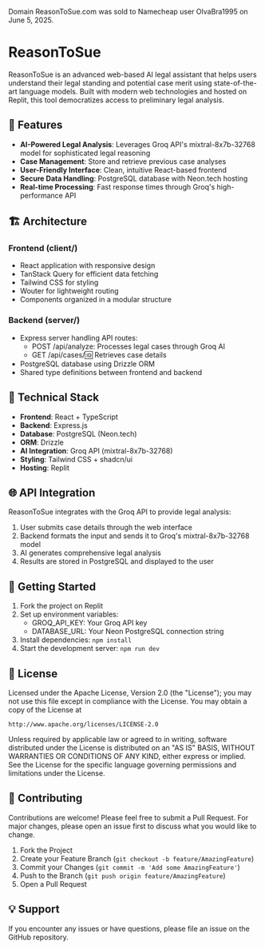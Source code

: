Domain ReasonToSue.com was sold to Namecheap user OlvaBra1995 on June 5, 2025.

# ReasonToSue

ReasonToSue is an advanced web-based AI legal assistant that helps users understand their legal standing and potential case merit using state-of-the-art language models. Built with modern web technologies and hosted on Replit, this tool democratizes access to preliminary legal analysis.

## 🚀 Features

- **AI-Powered Legal Analysis**: Leverages Groq API's mixtral-8x7b-32768 model for sophisticated legal reasoning
- **Case Management**: Store and retrieve previous case analyses
- **User-Friendly Interface**: Clean, intuitive React-based frontend
- **Secure Data Handling**: PostgreSQL database with Neon.tech hosting
- **Real-time Processing**: Fast response times through Groq's high-performance API

## 🏗 Architecture

### Frontend (client/)
- React application with responsive design
- TanStack Query for efficient data fetching
- Tailwind CSS for styling
- Wouter for lightweight routing
- Components organized in a modular structure

### Backend (server/)
- Express server handling API routes:
  - POST /api/analyze: Processes legal cases through Groq AI
  - GET /api/cases/:id: Retrieves case details
- PostgreSQL database using Drizzle ORM
- Shared type definitions between frontend and backend

## 🔧 Technical Stack

- **Frontend**: React + TypeScript
- **Backend**: Express.js
- **Database**: PostgreSQL (Neon.tech)
- **ORM**: Drizzle
- **AI Integration**: Groq API (mixtral-8x7b-32768)
- **Styling**: Tailwind CSS + shadcn/ui
- **Hosting**: Replit

## 🌐 API Integration

ReasonToSue integrates with the Groq API to provide legal analysis:

1. User submits case details through the web interface
2. Backend formats the input and sends it to Groq's mixtral-8x7b-32768 model
3. AI generates comprehensive legal analysis
4. Results are stored in PostgreSQL and displayed to the user

## 🚀 Getting Started

1. Fork the project on Replit
2. Set up environment variables:
   - GROQ_API_KEY: Your Groq API key
   - DATABASE_URL: Your Neon PostgreSQL connection string
3. Install dependencies: `npm install`
4. Start the development server: `npm run dev`

## 📝 License

Licensed under the Apache License, Version 2.0 (the "License");
you may not use this file except in compliance with the License.
You may obtain a copy of the License at

    http://www.apache.org/licenses/LICENSE-2.0

Unless required by applicable law or agreed to in writing, software
distributed under the License is distributed on an "AS IS" BASIS,
WITHOUT WARRANTIES OR CONDITIONS OF ANY KIND, either express or implied.
See the License for the specific language governing permissions and
limitations under the License.

## 🤝 Contributing

Contributions are welcome! Please feel free to submit a Pull Request. For major changes, please open an issue first to discuss what you would like to change.

1. Fork the Project
2. Create your Feature Branch (`git checkout -b feature/AmazingFeature`)
3. Commit your Changes (`git commit -m 'Add some AmazingFeature'`)
4. Push to the Branch (`git push origin feature/AmazingFeature`)
5. Open a Pull Request

## 💡 Support

If you encounter any issues or have questions, please file an issue on the GitHub repository.
